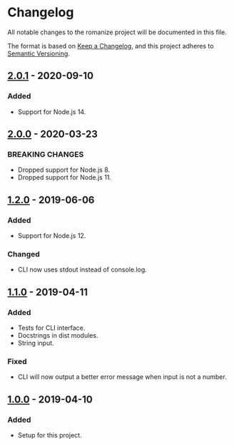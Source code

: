 # Changelog
All notable changes to the romanize project will be documented in this file.

The format is based on [Keep a Changelog](https://keepachangelog.com/en/1.0.0/),
and this project adheres to [Semantic Versioning](https://semver.org/spec/v2.0.0.html).

<!--## [Unreleased]-->
## [2.0.1] - 2020-09-10
### Added
- Support for Node.js 14.

## [2.0.0] - 2020-03-23
### BREAKING CHANGES
- Dropped support for Node.js 8.
- Dropped support for Node.js 11.

## [1.2.0] - 2019-06-06
### Added
- Support for Node.js 12.

### Changed
- CLI now uses stdout instead of console.log.

## [1.1.0] - 2019-04-11
### Added
- Tests for CLI interface.
- Docstrings in dist modules.
- String input.

### Fixed
- CLI will now output a better error message when input is not a number.

## [1.0.0] - 2019-04-10
### Added
- Setup for this project.

[Unreleased]: https://github.com/Ionaru/romanize/compare/2.0.1...HEAD 
[2.0.1]: https://github.com/Ionaru/romanize/compare/2.0.0...2.0.1 
[2.0.0]: https://github.com/Ionaru/romanize/compare/1.2.0...2.0.0 
[1.2.0]: https://github.com/Ionaru/romanize/compare/1.1.0...1.2.0 
[1.1.0]: https://github.com/Ionaru/romanize/compare/1.0.0...1.1.0 
[1.0.0]: https://github.com/Ionaru/romanize/compare/fdf1fc5...1.0.0
